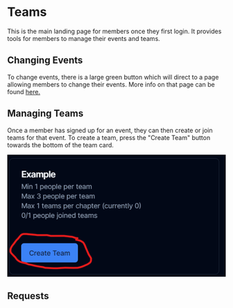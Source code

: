 # Teams

This is the main landing page for members once they first login. It provides tools for members to manage their events and teams.

## Changing Events

To change events, there is a large green button which will direct to a page allowing members to change their events. More info on that page can be found [here.](./signup.md)

## Managing Teams

Once a member has signed up for an event, they can then create or join teams for that event. To create a team, press the "Create Team" button towards the bottom of the team card.

![creating a team](./create%20team.png)

## Requests
